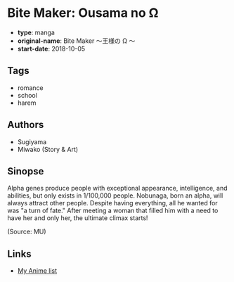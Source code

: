 # Bite Maker: Ousama no Ω

-   **type**: manga
-   **original-name**: Bite Maker ～王様の Ω ～
-   **start-date**: 2018-10-05

## Tags

-   romance
-   school
-   harem

## Authors

-   Sugiyama
-   Miwako (Story & Art)

## Sinopse

Alpha genes produce people with exceptional appearance, intelligence, and abilities, but only exists in 1/100,000 people. Nobunaga, born an alpha, will always attract other people. Despite having everything, all he wanted for was "a turn of fate." After meeting a woman that filled him with a need to have her and only her, the ultimate climax starts!

(Source: MU)

## Links

-   [My Anime list](https://myanimelist.net/manga/125593/Bite_Maker__Ousama_no_%CE%A9)
